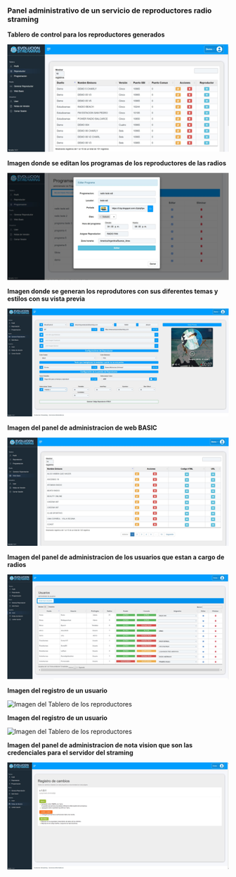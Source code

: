 ### Panel administrativo de un servicio de reproductores radio straming 



**Tablero de control para los reproductores generados**

![Imagen del Tablero de los reproductores](https://github.com/jafr0691/generador-de-reproductores-streaming/blob/master/imgReadme/adminPrincipal.jpg)



**Imagen donde se editan los programas de los reproductores de las radios**

![Imagen del Tablero de los reproductores](https://github.com/jafr0691/generador-de-reproductores-streaming/blob/master/imgReadme/editarProgramacion.jpg)



**Imagen donde se generan los reprodutores con sus diferentes temas y estilos con su vista previa**

![Imagen del Tablero de los reproductores](https://github.com/jafr0691/generador-de-reproductores-streaming/blob/master/imgReadme/generarReproductorVistaPrevia.jpg)



**Imagen del panel de administracion de web BASIC**

![Imagen del Tablero de los reproductores](https://github.com/jafr0691/generador-de-reproductores-streaming/blob/master/imgReadme/webBasic.jpg)



**Imagen del panel de administracion de los usuarios que estan a cargo de radios**

![Imagen del Tablero de los reproductores](https://github.com/jafr0691/generador-de-reproductores-streaming/blob/master/imgReadme/userList.jpg)



**Imagen del registro de un usuario**

![Imagen del Tablero de los reproductores](https://github.com/jafr0691/generador-de-reproductores-streaming/blob/master/imgReadme/userRegistr.jpg)



**Imagen del registro de un usuario**

![Imagen del Tablero de los reproductores](https://github.com/jafr0691/generador-de-reproductores-streaming/blob/master/imgReadme/userRegistr.jpg)



**Imagen del panel de administracion de nota vision que son las credenciales para el servidor del straming**

![Imagen del Tablero de los reproductores](https://github.com/jafr0691/generador-de-reproductores-streaming/blob/master/imgReadme/notasVision.jpg)
